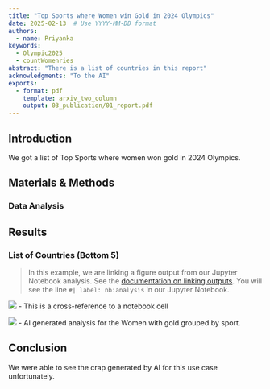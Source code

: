 ```yaml
---
title: "Top Sports where Women win Gold in 2024 Olympics"
date: 2025-02-13  # Use YYYY-MM-DD format
authors:
  - name: Priyanka
keywords:
  - Olympic2025
  - countWomenries
abstract: "There is a list of countries in this report"
acknowledgments: "To the AI"
exports:
  - format: pdf
    template: arxiv_two_column
    output: 03_publication/01_report.pdf 
---
```


## Introduction
We got a list of Top Sports where women won gold in 2024 Olympics.

## Materials & Methods


### Data Analysis

## Results


### List of Countries (Bottom 5)


> In this example, we are linking a figure output from our Jupyter Notebook analysis. See the [documentation on linking outputs](https://mystmd.org/guide/reuse-jupyter-outputs). You will see the line `#| label: nb:analysis` in our Jupyter Notebook.


![](#celllabel1) - This is a cross-reference to a notebook cell

![](#celllabel2) - AI generated analysis for the Women with gold grouped by sport.
## Conclusion

We were able to see the crap generated by AI for this use case unfortunately. 